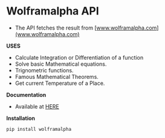 
# Wolframalpha API

- The API fetches the result from [www.wolframalpha.com](www.wolframalpha.com)

**USES**
- Calculate Integration or Differentiation of a function
- Solve basic Mathematical equations.
- Trignometric functions.
- Famous Mathematical Theorems.
- Get current Temperature of a Place.
  
  
**Documentation**
- Available at [HERE](https://products.wolframalpha.com/simple-api/documentation/)  
  

**Installation**

```
pip install wolframalpha
```  